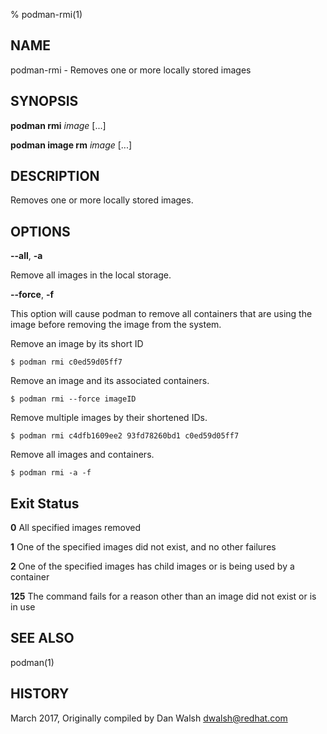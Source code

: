 % podman-rmi(1)

## NAME
podman\-rmi - Removes one or more locally stored images

## SYNOPSIS
**podman rmi** *image* [...]

**podman image rm** *image* [...]

## DESCRIPTION
Removes one or more locally stored images.

## OPTIONS

**--all**, **-a**

Remove all images in the local storage.

**--force**, **-f**

This option will cause podman to remove all containers that are using the image before removing the image from the system.


Remove an image by its short ID
```
$ podman rmi c0ed59d05ff7
```
Remove an image and its associated containers.
```
$ podman rmi --force imageID
```

Remove multiple images by their shortened IDs.
```
$ podman rmi c4dfb1609ee2 93fd78260bd1 c0ed59d05ff7
```

Remove all images and containers.
```
$ podman rmi -a -f
```
## Exit Status
  **0**   All specified images removed

  **1**   One of the specified images did not exist, and no other failures

  **2**   One of the specified images has child images or is being used by a container

  **125** The command fails for a reason other than an image did not exist or is in use

## SEE ALSO
podman(1)

## HISTORY
March 2017, Originally compiled by Dan Walsh <dwalsh@redhat.com>
